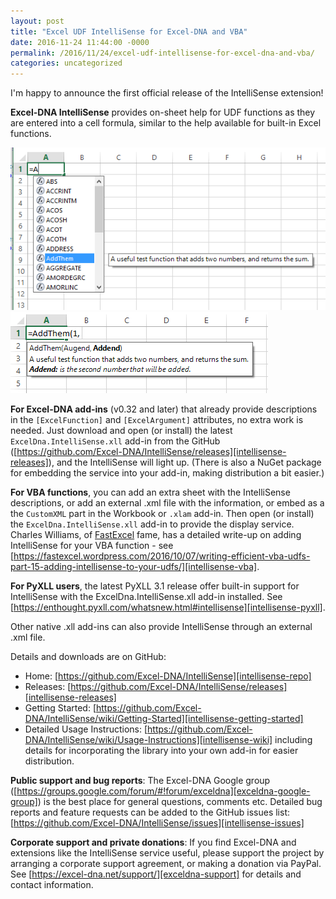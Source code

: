 ```yaml
---
layout: post
title: "Excel UDF IntelliSense for Excel-DNA and VBA"
date: 2016-11-24 11:44:00 -0000
permalink: /2016/11/24/excel-udf-intellisense-for-excel-dna-and-vba/
categories: uncategorized
---
```

I'm happy to announce the first official release of the IntelliSense extension!

**Excel-DNA IntelliSense** provides on-sheet help for UDF functions as they are entered into a cell formula, similar to the help available for built-in Excel functions.

![Intellisense Release v1 01][intellisense-img1]
![Intellisense Release v1 02][intellisense-img2]

**For Excel-DNA add-ins** (v0.32 and later) that already provide descriptions in the `[ExcelFunction]` and `[ExcelArgument]` attributes, no extra work is needed. Just download and open (or install) the latest `ExcelDna.IntelliSense.xll` add-in from the GitHub ([https://github.com/Excel-DNA/IntelliSense/releases][intellisense-releases]), and the IntelliSense will light up. (There is also a NuGet package for embedding the service into your add-in, making distribution a bit easier.)
 
**For VBA functions**, you can add an extra sheet with the IntelliSense descriptions, or add an external .xml file with the information, or embed as a the `CustomXML` part in the Workbook or `.xlam` add-in.
Then open (or install) the `ExcelDna.IntelliSense.xll` add-in to provide the display service. Charles Williams, of [FastExcel][fastexcel] fame, has a detailed write-up on adding IntelliSense for your VBA function - see [https://fastexcel.wordpress.com/2016/10/07/writing-efficient-vba-udfs-part-15-adding-intellisense-to-your-udfs/][intellisense-vba].
 
**For PyXLL users**, the latest PyXLL 3.1 release offer built-in support for IntelliSense with the ExcelDna.IntelliSense.xll add-in installed. See [https://enthought.pyxll.com/whatsnew.html#intellisense][intellisense-pyxll].
 
Other native .xll add-ins can also provide IntelliSense through an external .xml file.
 
Details and downloads are on GitHub:
* Home: [https://github.com/Excel-DNA/IntelliSense][intellisense-repo]
* Releases: [https://github.com/Excel-DNA/IntelliSense/releases][intellisense-releases]
* Getting Started: [https://github.com/Excel-DNA/IntelliSense/wiki/Getting-Started][intellisense-getting-started]
* Detailed Usage Instructions: [https://github.com/Excel-DNA/IntelliSense/wiki/Usage-Instructions][intellisense-wiki] including details for incorporating the library into your own add-in for easier distribution.
 
**Public support and bug reports**:
The Excel-DNA Google group ([https://groups.google.com/forum/#!forum/exceldna][exceldna-google-group]) is the best place for general questions, comments etc. Detailed bug reports and feature requests can be added to the GitHub issues list: [https://github.com/Excel-DNA/IntelliSense/issues][intellisense-issues]
 
**Corporate support and private donations**:
If you find Excel-DNA and extensions like the IntelliSense service useful, please support the project by arranging a corporate support agreement, or making a donation via PayPal. See [https://excel-dna.net/support/][exceldna-support] for details and contact information.

[intellisense-img1]:  /assets/intellisense-release-v1-01.png "Intellisense Release v1 01"
[intellisense-img2]:  /assets/intellisense-release-v1-02.png "Intellisense Release v1 02"
[intellisense-releases]: https://github.com/Excel-DNA/IntelliSense/releases
[fastexcel]: http://www.decisionmodels.com/fastexcelD.htm
[intellisense-vba]: https://fastexcel.wordpress.com/2016/10/07/writing-efficient-vba-udfs-part-15-adding-intellisense-to-your-udfs/
[intellisense-pyxll]: https://enthought.pyxll.com/whatsnew.html#intellisense
[intellisense-repo]: https://github.com/Excel-DNA/IntelliSense
[intellisense-getting-started]: https://github.com/Excel-DNA/IntelliSense/wiki/Getting-Started
[intellisense-wiki]: https://github.com/Excel-DNA/IntelliSense/wiki/Usage-Instructions
[exceldna-google-group]: https://groups.google.com/forum/#!forum/exceldna
[intellisense-issues]: https://github.com/Excel-DNA/IntelliSense/issues
[exceldna-support]: /support/
